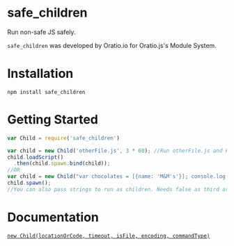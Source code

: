 # safe_children
Run non-safe JS safely.

`safe_children` was developed by Oratio.io for Oratio.js's Module System.

# Installation

`npm install safe_children`

# Getting Started

``` javascript
var Child = require('safe_children')

var child = new Child('otherFile.js', 3 * 60); //Run otherFile.js and kill it after 3 minutes
child.loadScript()
  .then(child.spawn.bind(child));
//OR
var child = new Child("var chocolates = [{name: 'M&M's'}]; console.log(chocolates.count)", 3 * 60, false);
child.spawn();
//You can also pass strings to run as children. Needs false as third argument.
```

# Documentation

[`new Child(locationOrCode, timeout, isFile, encoding, commandType)`](https://github.com/oratio-io/safe_children/blob/master/src/spawner.js#L8)
